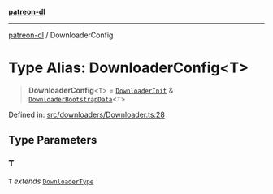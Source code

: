 [**patreon-dl**](../README.md)

***

[patreon-dl](../README.md) / DownloaderConfig

# Type Alias: DownloaderConfig\<T\>

> **DownloaderConfig**\<`T`\> = [`DownloaderInit`](DownloaderInit.md) & [`DownloaderBootstrapData`](DownloaderBootstrapData.md)\<`T`\>

Defined in: [src/downloaders/Downloader.ts:28](https://github.com/patrickkfkan/patreon-dl/blob/faebc79e7105b755ed4bb91829b93f102ad3b38c/src/downloaders/Downloader.ts#L28)

## Type Parameters

### T

`T` *extends* [`DownloaderType`](DownloaderType.md)
